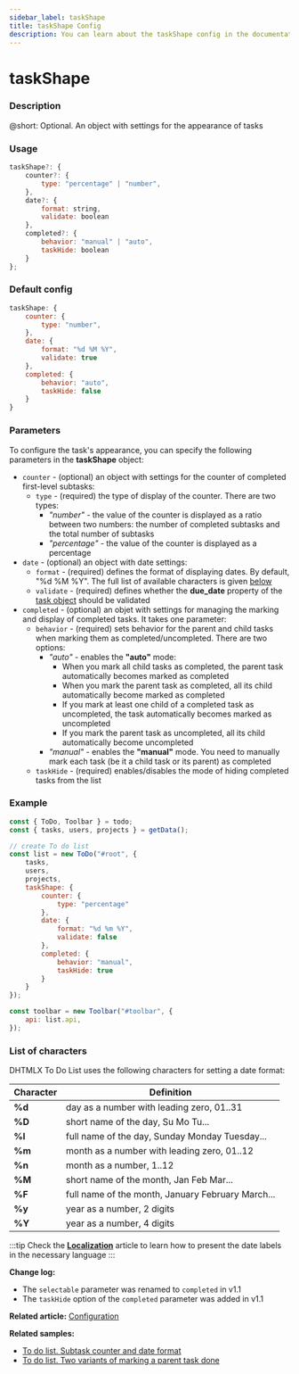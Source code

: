 ```yaml
---
sidebar_label: taskShape
title: taskShape Config
description: You can learn about the taskShape config in the documentation of the DHTMLX JavaScript To Do List library. Browse developer guides and API reference, try out code examples and live demos, and download a free 30-day evaluation version of DHTMLX To Do List.
---
```


# taskShape

### Description

@short: Optional. An object with settings for the appearance of tasks

### Usage

~~~js
taskShape?: {
    counter?: {
        type: "percentage" | "number", 
    },
    date?: {
        format: string,
        validate: boolean
    },
    completed?: {
        behavior: "manual" | "auto",
        taskHide: boolean
    }
};
~~~

### Default config

~~~js
taskShape: {
    counter: {
        type: "number", 
    },
    date: {
        format: "%d %M %Y",
        validate: true 
    },
    completed: {
        behavior: "auto",
        taskHide: false
    }
}
~~~

### Parameters

To configure the task's appearance, you can specify the following parameters in the **taskShape** object:

- `counter` - (optional) an object with settings for the counter of completed first-level subtasks:
    - `type` - (required) the type of display of the counter. There are two types:
        - *"number"* - the value of the counter is displayed as a ratio between two numbers: the number of completed subtasks and the total number of subtasks
        - *"percentage"* - the value of the counter is displayed as a percentage
- `date` - (optional) an object with date settings: 
    - `format` - (required) defines the format of displaying dates. By default, "%d %M %Y". The full list of available characters is given [below](#list-of-characters)
    - `validate` - (required) defines whether the **due_date** property of the [task object](api/configs/tasks_config.md) should be validated
- `completed` - (optional) an objet with settings for managing the marking and display of completed tasks. It takes one parameter:
    - `behavior` - (required) sets behavior for the parent and child tasks when marking them as completed/uncompleted. There are two options:
        - *"auto"* - enables the **"auto"** mode:
            - When you mark all child tasks as completed, the parent task automatically becomes marked  as completed
            - When you mark the parent task as completed, all its child automatically become marked as completed
            - If you mark at least one child of a completed task as uncompleted, the task automatically becomes marked as uncompleted
            - If you mark the parent task as uncompleted, all its child automatically become uncompleted
        - *"manual"* - enables the **"manual"** mode. You need to manually mark each task (be it a child task or its parent) as completed
    - `taskHide` - (required) enables/disables the mode of hiding completed tasks from the list


### Example

~~~js {9-21}
const { ToDo, Toolbar } = todo;
const { tasks, users, projects } = getData();

// create To do list
const list = new ToDo("#root", {
    tasks,
    users,
	projects,
    taskShape: {
        counter: {
            type: "percentage"
        },
        date: {
            format: "%d %m %Y",
            validate: false
        },
        completed: {
            behavior: "manual",
            taskHide: true
        }
    }
});

const toolbar = new Toolbar("#toolbar", {
    api: list.api,
});
~~~


### List of characters

DHTMLX To Do List uses the following characters for setting a date format:

| Character | Definition                                        |
|-----------|---------------------------------------------------|
| **%d**    | day as a number with leading zero, 01..31         |
| **%D**    | short name of the day, Su Mo Tu...                |
| **%l**    | full name of the day, Sunday Monday Tuesday...    |
| **%m**    | month as a number with leading zero, 01..12       |
| **%n**    | month as a number, 1..12                          |
| **%M**    | short name of the month, Jan Feb Mar...           |
| **%F**    | full name of the month, January February March... |
| **%y**    | year as a number, 2 digits                        |
| **%Y**    | year as a number, 4 digits                        |

:::tip
Check the [**Localization**](guides/localization.md) article to learn how to present the date labels in the necessary language
:::

**Change log:**

- The `selectable` parameter was renamed to `completed` in v1.1
- The `taskHide` option of the `completed` parameter was added in v1.1

**Related article:** [Configuration](guides/configuration.md#tasks)

**Related samples:** 
- [To do list. Subtask counter and date format](https://snippet.dhtmlx.com/magidhw8)
- [To do list. Two variants of marking a parent task done](https://snippet.dhtmlx.com/5892fcr2)